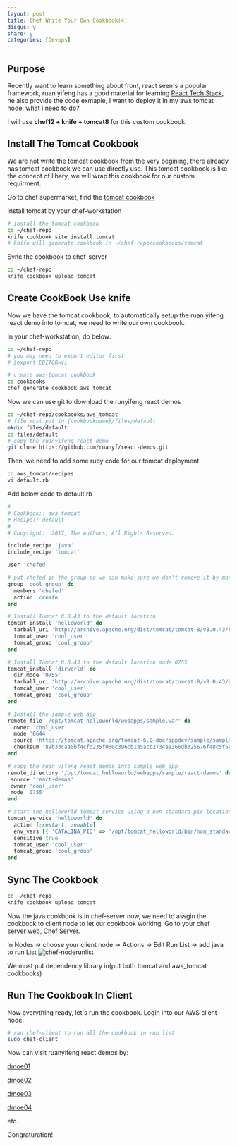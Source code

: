 ```yaml
---
layout: post
title: Chef Write Your Own Cookbook(4)
disqus: y
share: y
categories: [Devops]
---
```


Purpose
-------------------------
Recently want to learn something about front, react seems a popular framework, ruan yifeng has a good material for learning [React Tech Stack](http://www.ruanyifeng.com/blog/2016/09/react-technology-stack.html), he also provide the code exmaple, I want to deploy it in my aws tomcat node, what I need to do?

I will use **chef12 + knife + tomcat8** for this custom cookbook.

Install The Tomcat Cookbook
-------------------------

We are not write the tomcat cookbook from the very begining, there already has tomcat cookbook we can use directly use. This tomcat cookbook is like the concept of libary, we will wrap this cookbook for our custom requirment.

Go to chef supermarket, find the [tomcat cookbook](https://supermarket.chef.io/cookbooks?utf8=%E2%9C%93&q=tomcat&platforms%5B%5D=)

Install tomcat by your chef-workstation

```bash
# install the tomcat cookbook
cd ~/chef-repo
knife cookbook site install tomcat
# knife will generate cookbook in ~/chef-repo/cookbooks/tomcat
```

Sync the cookbook to chef-server

```bash
cd ~/chef-repo
knife cookbook upload tomcat
```

Create CookBook Use knife
-------------------------

Now we have the tomcat cookbook, to automatically setup the ruan yifeng react demo into tomcat, we need to write our own cookbook.

In your chef-workstation, do below:

```bash
cd ~/chef-repo
# you may need to export editor first
# $export EDITOR=vi

# create aws-tomcat cookbook
cd cookbooks
chef generate cookbook aws_tomcat
```

Now we can use git to download the runyifeng react demos

```bash
cd ~/chef-repo/cookbooks/aws_tomcat
# file must put in {cookbookname}/files/default
mkdir files/default
cd files/default
# copy the ruanyifeng react demo
git clone https://github.com/ruanyf/react-demos.git
```

Then, we need to add some ruby code for our tomcat deployment

```bash
cd aws_tomcat/recipes
vi default.rb
```

Add below code to default.rb

```ruby
#
# Cookbook:: aws_tomcat
# Recipe:: default
#
# Copyright:: 2017, The Authors, All Rights Reserved.

include_recipe 'java'
include_recipe 'tomcat'

user 'chefed'

# put chefed in the group so we can make sure we don't remove it by managing cool_group
group 'cool_group' do
  members 'chefed'
  action :create
end

# Install Tomcat 8.0.43 to the default location
tomcat_install 'helloworld' do
  tarball_uri 'http://archive.apache.org/dist/tomcat/tomcat-8/v8.0.43/bin/apache-tomcat-8.0.43.tar.gz'
  tomcat_user 'cool_user'
  tomcat_group 'cool_group'
end

# Install Tomcat 8.0.43 to the default location mode 0755
tomcat_install 'dirworld' do
  dir_mode '0755'
  tarball_uri 'http://archive.apache.org/dist/tomcat/tomcat-8/v8.0.43/bin/apache-tomcat-8.0.43.tar.gz'
  tomcat_user 'cool_user'
  tomcat_group 'cool_group'
end

# Install the sample web app
remote_file '/opt/tomcat_helloworld/webapps/sample.war' do
  owner 'cool_user'
  mode '0644'
  source 'https://tomcat.apache.org/tomcat-6.0-doc/appdev/sample/sample.war'
  checksum '89b33caa5bf4cfd235f060c396cb1a5acb2734a1366db325676f48c5f5ed92e5'
end

# copy the ruan yifeng react demos into sample web app
remote_directory '/opt/tomcat_helloworld/webapps/sample/react-demos' do
 source 'react-demos'
 owner 'cool_user'
 mode '0755'
end

# start the helloworld tomcat service using a non-standard pic location
tomcat_service 'helloworld' do
  action [:restart, :enable]
  env_vars [{ 'CATALINA_PID' => '/opt/tomcat_helloworld/bin/non_standard_location.pid' }, { 'SOMETHING' => 'some_value' }]
  sensitive true
  tomcat_user 'cool_user'
  tomcat_group 'cool_group'
end
```

Sync The Cookbook
-------------------------

```bash
cd ~/chef-repo
knife cookbook upload tomcat
```
Now the java cookbook is in chef-server now, we need to assgin the cookbook to client node to let our cookbook working. Go to your chef server web, [Chef Server](https://api.chef.io). 

In Nodes -> choose your client node -> Actions -> Edit Run List -> add java to run List
![chef-noderunlist](https://raw.githubusercontent.com/ycj28c/ycj28c.github.io/master/images/posts/chef4/chef-tomcatcookbook.png)

We must put dependency library in(put both tomcat and aws_tomcat cookbooks)

Run The Cookbook In Client
-------------------------

Now everything ready, let's run the cookbook. Login into our AWS client node.
```bash
# run chef-client to run all the cookbook in run list
sudo chef-client
```

Now can visit ruanyifeng react demos by:

[dmoe01](http://54.219.129.91:8080/sample/react-demos/demo01/index.html)

[dmoe02](http://54.219.129.91:8080/sample/react-demos/demo02/index.html)

[dmoe03](http://54.219.129.91:8080/sample/react-demos/demo03/index.html)

[dmoe04](http://54.219.129.91:8080/sample/react-demos/demo04/index.html)

etc.

Congraturation!
